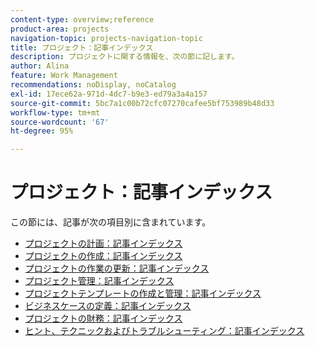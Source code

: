 ```yaml
---
content-type: overview;reference
product-area: projects
navigation-topic: projects-navigation-topic
title: プロジェクト：記事インデックス
description: プロジェクトに関する情報を、次の節に記します。
author: Alina
feature: Work Management
recommendations: noDisplay, noCatalog
exl-id: 17ece62a-971d-4dc7-b9e3-ed79a3a4a157
source-git-commit: 5bc7a1c00b72cfc07270cafee5bf753989b48d33
workflow-type: tm+mt
source-wordcount: '67'
ht-degree: 95%

---
```


# プロジェクト：記事インデックス

<!-- Audited: 12/2023 -->

この節には、記事が次の項目別に含まれています。

* [プロジェクトの計画：記事インデックス](../../manage-work/projects/planning-a-project/plan-project-overview.md)
* [プロジェクトの作成：記事インデックス](../../manage-work/projects/create-projects/create-projects-overview.md)
* [プロジェクトの作業の更新：記事インデックス](../../manage-work/projects/updating-work-in-a-project/update-work-on-project.md)
* [プロジェクト管理：記事インデックス](../../manage-work/projects/manage-projects/manage-projects-overview.md)
* [プロジェクトテンプレートの作成と管理：記事インデックス](../../manage-work/projects/create-and-manage-templates/create-manage-templates.md)
* [ビジネスケースの定義：記事インデックス](../../manage-work/projects/define-a-business-case/define-business-case.md)
* [プロジェクトの財務：記事インデックス](../../manage-work/projects/project-finances/project-finances-overview.md)
* [ヒント、テクニックおよびトラブルシューティング：記事インデックス](../../manage-work/projects/tips-tricks-and-troubleshooting/tips-tricks-troubleshooting-for-projects.md)
